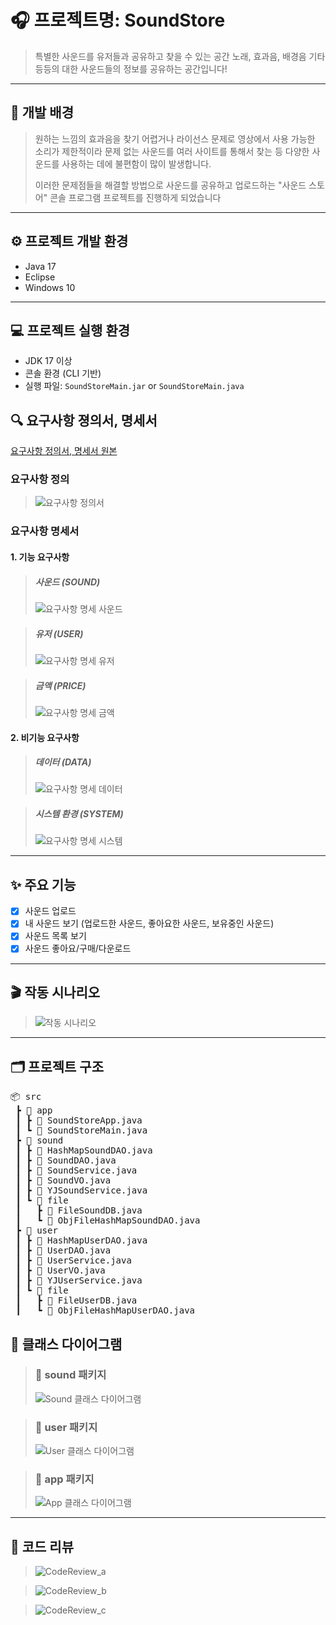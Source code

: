 # 🎧 프로젝트명: SoundStore

> 특별한 사운드를 유저들과 공유하고 찾을 수 있는 공간
> 노래, 효과음, 배경음 기타 등등의 대한 사운드들의 정보를 공유하는 공간입니다!

---

## 🧠 개발 배경

> 원하는 느낌의 효과음을 찾기 어렵거나 라이선스 문제로 영상에서 사용 가능한 소리가 제한적이라
> 문제 없는 사운드를 여러 사이트를 통해서 찾는 등 다양한 사운드를 사용하는 데에 불편함이 많이 발생합니다.
> 
> 이러한 문제점들을 해결할 방법으로 사운드를 공유하고 업로드하는 "사운드 스토어" 콘솔 프로그램 프로젝트를 진행하게 되었습니다

---

## ⚙️ 프로젝트 개발 환경

- Java 17
- Eclipse
- Windows 10

---

## 💻 프로젝트 실행 환경

- JDK 17 이상
- 콘솔 환경 (CLI 기반)
- 실행 파일: `SoundStoreMain.jar` or `SoundStoreMain.java`


## 🔍 요구사항 졍의서, 명세서
[요구사항 정의서, 명세서 원본](https://docs.google.com/spreadsheets/d/1eLR46TsCTyzi2-oHuJ4Jh1tjbZ6jeBRgaJTdUylKOZY/edit?usp=sharing)

### 요구사항 정의
> ![요구사항 정의서](./imgs/RequirementsDefinition.png)

### 요구사항 명세서
#### 1. 기능 요구사항
> ##### 사운드 (SOUND)
> ![요구사항 명세 사운드](./imgs/RequirementsSpecification_Sound.png)

> ##### 유저 (USER)
> ![요구사항 명세 유저](./imgs/RequirementsSpecification_User.png)

> ##### 금액 (PRICE)
> ![요구사항 명세 금액](./imgs/RequirementsSpecification_Price.png)


#### 2. 비기능 요구사항

> ##### 데이터 (DATA)
> ![요구사항 명세 데이터](./imgs/RequirementsSpecification_Data.png)

> ##### 시스템 환경 (SYSTEM)
> ![요구사항 명세 시스템](./imgs/RequirementsSpecification_System.png)
---

## ✨ 주요 기능

- [x] 사운드 업로드
- [x] 내 사운드 보기 (업로드한 사운드, 좋아요한 사운드, 보유중인 사운드)
- [x] 사운드 목록 보기
- [x] 사운드 좋아요/구매/다운로드

---

## 🎬 작동 시나리오

> ![작동 시나리오](./imgs/Scenario.png)

---

## 🗂️ 프로젝트 구조

<pre>
📦 src
 ┣ 📁 app
 ┃ ┣ 📄 SoundStoreApp.java
 ┃ ┗ 📄 SoundStoreMain.java
 ┣ 📁 sound
 ┃ ┣ 📄 HashMapSoundDAO.java
 ┃ ┣ 📄 SoundDAO.java
 ┃ ┣ 📄 SoundService.java
 ┃ ┣ 📄 SoundVO.java
 ┃ ┣ 📄 YJSoundService.java
 ┃ ┗ 📁 file
 ┃   ┣ 📄 FileSoundDB.java
 ┃   ┗ 📄 ObjFileHashMapSoundDAO.java
 ┣ 📁 user
 ┃ ┣ 📄 HashMapUserDAO.java
 ┃ ┣ 📄 UserDAO.java
 ┃ ┣ 📄 UserService.java
 ┃ ┣ 📄 UserVO.java
 ┃ ┣ 📄 YJUserService.java
 ┃ ┗ 📁 file
 ┃   ┣ 📄 FileUserDB.java
 ┃   ┗ 📄 ObjFileHashMapUserDAO.java
</pre>

## 🧭 클래스 다이어그램

> ### 📁 sound 패키지  
> ![Sound 클래스 다이어그램](./imgs/ClassDiagram_PackageSound.png)

> ### 📁 user 패키지  
> ![User 클래스 다이어그램](./imgs/ClassDiagram_PackageUser.png)

> ### 📁 app 패키지  
> ![App 클래스 다이어그램](./imgs/ClassDiagram_PackageApp.png)

---

## 📑 코드 리뷰

> ![CodeReview_a](./imgs/CodeReview_a.png)

> ![CodeReview_b](./imgs/CodeReview_b.png)

> ![CodeReview_c](./imgs/CodeReview_c.png)


